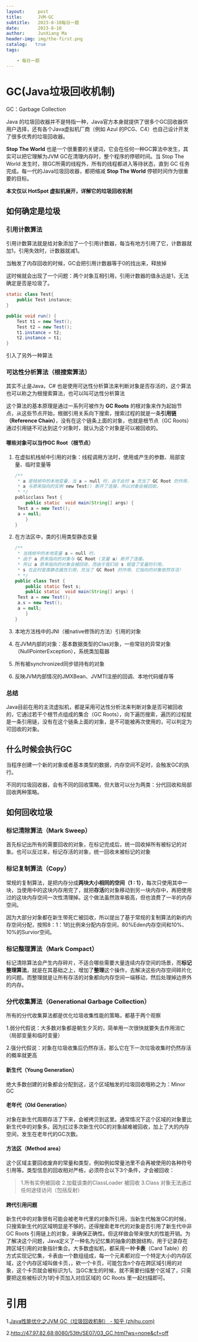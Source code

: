 ```yaml
---
layout:     post
title:      JVM-GC
subtitle:   2023-8-10每日一题
date:       2023-8-10
author:     JunXiang Ma
header-img: img/the-first.png
catalog:   true
tags:

    - 每日一题
---
```


# GC(Java垃圾回收机制)

GC：Garbage  Collection

Java 的垃圾回收器并不是特指一种，Java官方本身就提供了很多个GC回收器供用户选择，还有各个Java虚拟机厂商（例如 Azul 的PCG、C4）也自己设计开发了很多优秀的垃圾回收器。

**Stop The World** 也是一个很重要的关键词，它会在任何一种GC算法中发生，其实可以把它理解为JVM GC在清理内存时，整个程序的停顿时间。当 Stop The World 发生时，除GC所需的线程外，所有的线程都进入等待状态，直到 GC 任务完成。每一代的Java垃圾回收器，都把缩减 **Stop The World** 停顿时间作为很重要的目标。



**本文仅以 HotSpot 虚拟机展开，详解它的垃圾回收机制**



## 如何确定是垃圾
### 引用计数算法

引用计数算法就是给对象添加了一个引用计数器，每当有地方引用了它，计数器就加1，引用失效时，计数器就减1。

当触发了内存回收的时候，GC会把引用计数器等于0的找出来，释放掉



这时候就会出现了一个问题：两个对象互相引用，引用计数器的值永远是1，无法确定是否是垃圾了。

```java
static class Test{
    public Test instance;
}

public void run() {
    Test t1 = new Test();
    Test t2 = new Test();
    t1.instance = t2;
    t2.instance = t1;
}
```

引入了另外一种算法



### 可达性分析算法（根搜索算法）

其实不止是Java，C# 也是使用可达性分析算法来判断对象是否存活的，这个算法也可以称之为根搜索算法，也可以叫可达性分析算法

这个算法的基本原理是通过一系列可被作为 **GC Roots** 的根对象来作为起始节点，从这些节点开始，根据引用关系向下搜索，搜索过程的就是一条**引用链（Reference Chain）**，没有在这个链条上面的对象，也就是根节点（GC Roots）通过引用链不可达到这个对象时，就认为这个对象是可以被回收的。



#### 哪些对象可以当作GC Root（根节点）

1. 在虚拟机栈帧中引用的对象：线程调用方法时，使用或产生的参数、局部变量、临时变量等

   ```java
   /**
    * a 是栈帧中的本地变量，当 a = null 时，由于此时 a 充当了 GC Root 的作用，
    * a 与原来指向的实例 new Test() 断开了连接，所以对象会被回收。
    * */
   publicclass Test {
       public static  void main(String[] args) {
   	Test a = new Test();
   	a = null;
       }
   }
   ```

2. 在方法区中，类的引用类型静态变量

   ```java
   /**
    * 当栈帧中的本地变量 a = null 时，
    * 由于 a 原来指向的对象与 GC Root (变量 a) 断开了连接。
    * 所以 a 原来指向的对象会被回收，而由于我们给 s 赋值了变量的引用。
    * s 在此时是类静态属性引用，充当了 GC Root 的作用，它指向的对象依然存活!
    * */
   public class Test {
       public static Test s;
       public static  void main(String[] args) {
   	Test a = new Test();
   	a.s = new Test();
   	a = null;
       }
   }
   ```

3. 本地方法栈中的JNI（被native修饰的方法）引用的对象

4. 在JVM内部的对象：基本数据类型的Clas对象，一些常驻的异常对象（NullPointerException），系统类加载器

5. 所有被synchronized同步锁持有的对象

6. 反映JVM内部情况的JMXBean、JVMTI注册的回调、本地代码缓存等

### 总结

Java目前在用的主流虚拟机，都是采用可达性分析法来判断对象是否可被回收的，它通过若干个根节点组成的集合（GC Roots），向下遍历搜索，遍历的过程就是一条引用链，没有在这个链条上面的对象，是不可能被再次使用的，可以判定为可回收的对象。



## 什么时候会执行GC

当程序创建一个新的对象或者基本类型的数据，内存空间不足时，会触发GC的执行。

不同的垃圾回收器，会有不同的回收策略，但大致可以分为两类：分代回收和局部回收两种策略。

## 如何回收垃圾

### 标记清除算法（Mark Sweep）

首先标记出所有的需要回收的对象，在标记完成后，统一回收掉所有被标记的对象。也可以反过来，标记存活的对象，统一回收未被标记的对象



### 标记复制算法（Copy）

常规的复制算法，是把内存分成**两块大小相同的空间（1 : 1）**，每次只使用其中一块，当使用中的这块内存用完了，就把**存活**的对象移动到另一块内存中，再把使用过的这块内存空间一次性清理掉。这个做法虽然效率极高，但也浪费了一半的内存空间。

因为大部分对象都在新生带死亡被回收，所以提出了基于常规的复制算法的新的内存空间分配，按照8：1：1的比例来分配内存空间，80%Eden内存空间和10%、10%的Survior空间。



### 标记整理算法（Mark Compact）

标记清除算法会产生内存碎片，不适合哪些需要大量连续内存空间的场景，而**标记整理算法**，就是在其基础之上，增加了**整理**这个操作，去解决这些内存空间碎片化的问题。而整理就是让所有存活的对象都向内存空间一端移动，然后处理掉边界外的内存。



### 分代收集算法（Generational Garbage Collection）

所有的分代收集算法都是优化垃圾收集性能的策略，都基于两个观察

1.弱分代假说：大多数对象都是朝生夕灭的，简单用一次很快就要失去作用消亡（局部变量和临时变量）

2.强分代假说：对象在垃圾收集后仍然存活，那么它在下一次垃圾收集时仍然存活的概率就更高



#### 新生代（Young Generation）

绝大多数创建的对象都会分配到这，这个区域触发的垃圾回收哦称之为：Minor GC



#### 老年代（Old Generation）

对象在新生代周期存活了下来，会被拷贝到这里。通常情况下这个区域的对象要比新生代中的对象多。因为扛过多次新生代GC的对象越难被回收，加上了大的内存空间，发生在老年代的GC次数。



#### 方法区（Method area）

这个区域主要回收废弃的常量和类型，例如例如常量池里不会再被使用的各种符号引用等。类型信息的回收相对严格，必须符合以下3个条件，才会被回收：

> 1.所有实例被回收
> 2.加载该类的ClassLoader 被回收
> 3.Class 对象无法通过任何途径访问（包括反射）



#### 跨代引用问题

新生代中的对象很有可能会被老年代里的对象所引用，当新生代触发GC的时候，只搜索新生代的区域明显是不够的，还得搜索老年代的对象是否引用了新生代中非 GC Roots 引用链上的对象，来确保正确性。但这样做会带来很大的性能开销。为了解决这个问题，Java定义了一种名为记忆集的抽象的数据结构，用于记录存在跨区域引用的对象指针集合。大多数虚拟机，都采用一种**卡表**（Card Table）的方式实现记忆集，卡表由一个数组组成，每一个元素都对应一个特定大小的内存区域，这个内存区域叫做卡页，，欸一个卡页，可能包含n个存在跨区域引用的对象，这个卡页就会被标识为1。当GC发生的时候，就不需要扫描整个区域了，只需要把这些被标识为1的卡页加入对应区域的 GC Roots 里一起扫描即可。

# 引用

1.[Java性能优化之JVM GC（垃圾回收机制） - 知乎 (zhihu.com)](https://zhuanlan.zhihu.com/p/25539690)

2.http://47.97.82.68:8080/53th/SE07/03_GC.html?ws=none&cf=off
